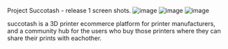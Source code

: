 Project Succotash - release 1 screen shots.
![image](https://github.com/KyleRichards94/fantastic-octo-succotash/assets/122703065/f499a136-44b1-48aa-a27f-40986d8ba463)
![image](https://github.com/KyleRichards94/fantastic-octo-succotash/assets/122703065/47e88fc2-a5e5-4ebf-a10b-7f0c6ede2221)
![image](https://github.com/KyleRichards94/fantastic-octo-succotash/assets/122703065/07deddb4-fdac-4336-918e-2344854597d5)

succotash is a 3D printer ecommerce platform for printer manufacturers, and a community hub for the users who buy those printers where they can share their prints with eachother.
